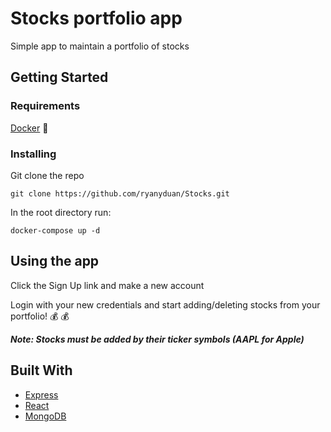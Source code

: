 # Stocks portfolio app

Simple app to maintain a portfolio of stocks

## Getting Started

### Requirements

[Docker](https://www.docker.com/get-started) :whale:

### Installing

Git clone the repo

```
git clone https://github.com/ryanyduan/Stocks.git
```
In the root directory run:

```
docker-compose up -d
```

## Using the app

Click the Sign Up link and make a new account

Login with your new credentials and start adding/deleting stocks from your portfolio! :moneybag: :moneybag:

***Note: Stocks must be added by their ticker symbols (AAPL for Apple)***


## Built With

* [Express](https://expressjs.com/)
* [React](https://reactjs.org/) 
* [MongoDB](https://www.mongodb.com/)
